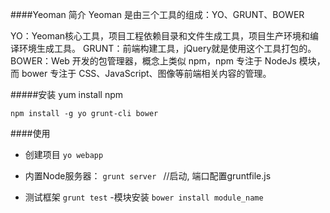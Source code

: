 ####Yeoman 简介
Yeoman 是由三个工具的组成：YO、GRUNT、BOWER

YO：Yeoman核心工具，项目工程依赖目录和文件生成工具，项目生产环境和编译环境生成工具。
GRUNT：前端构建工具，jQuery就是使用这个工具打包的。
BOWER：Web 开发的包管理器，概念上类似 npm，npm 专注于 NodeJs 模块，而 bower 专注于 CSS、JavaScript、图像等前端相关内容的管理。

#####安装
    yum install npm
    
    npm install -g yo grunt-cli bower

####使用
- 创建项目
`yo webapp ` 

- 内置Node服务器：
`grunt server ` //启动, 端口配置gruntfile.js

- 测试框架
  `grunt test`
-模块安装
  `bower install module_name`